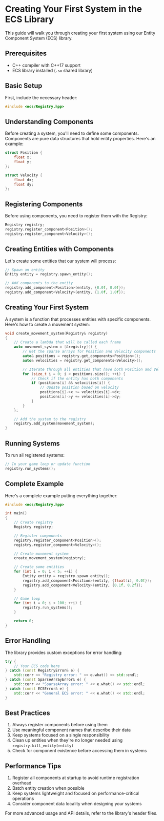 # Creating Your First System in the ECS Library

This guide will walk you through creating your first system using our Entity Component System (ECS) library.

## Prerequisites

- C++ compiler with C++17 support
- ECS library installed (`.so` shared library)

## Basic Setup

First, include the necessary header:

```cpp
#include <ecs/Registry.hpp>
```

## Understanding Components

Before creating a system, you'll need to define some components. Components are pure data structures that hold entity properties. Here's an example:

```cpp
struct Position {
    float x;
    float y;
};

struct Velocity {
    float dx;
    float dy;
};
```

## Registering Components

Before using components, you need to register them with the Registry:

```cpp
Registry registry;
registry.register_component<Position>();
registry.register_component<Velocity>();
```

## Creating Entities with Components

Let's create some entities that our system will process:

```cpp
// Spawn an entity
Entity entity = registry.spawn_entity();

// Add components to the entity
registry.add_component<Position>(entity, {0.0f, 0.0f});
registry.add_component<Velocity>(entity, {1.0f, 1.0f});
```

## Creating Your First System

A system is a function that processes entities with specific components. Here's how to create a movement system:

```cpp
void create_movement_system(Registry& registry)
{
    // Create a lambda that will be called each frame
    auto movement_system = [&registry]() {
        // Get the sparse arrays for Position and Velocity components
        auto& positions = registry.get_components<Position>();
        auto& velocities = registry.get_components<Velocity>();

        // Iterate through all entities that have both Position and Velocity
        for (size_t i = 0; i < positions.size(); ++i) {
            // Check if the entity has both components
            if (positions[i] && velocities[i]) {
                // Update position based on velocity
                positions[i]->x += velocities[i]->dx;
                positions[i]->y += velocities[i]->dy;
            }
        }
    };

    // Add the system to the registry
    registry.add_system(movement_system);
}
```

## Running Systems

To run all registered systems:

```cpp
// In your game loop or update function
registry.run_systems();
```

## Complete Example

Here's a complete example putting everything together:

```cpp
#include <ecs/Registry.hpp>

int main()
{
    // Create registry
    Registry registry;

    // Register components
    registry.register_component<Position>();
    registry.register_component<Velocity>();

    // Create movement system
    create_movement_system(registry);

    // Create some entities
    for (int i = 0; i < 5; ++i) {
        Entity entity = registry.spawn_entity();
        registry.add_component<Position>(entity, {float(i), 0.0f});
        registry.add_component<Velocity>(entity, {0.1f, 0.2f});
    }

    // Game loop
    for (int i = 0; i < 100; ++i) {
        registry.run_systems();
    }

    return 0;
}
```

## Error Handling

The library provides custom exceptions for error handling:

```cpp
try {
    // Your ECS code here
} catch (const RegistryError& e) {
    std::cerr << "Registry error: " << e.what() << std::endl;
} catch (const SparseArrayError& e) {
    std::cerr << "SparseArray error: " << e.what() << std::endl;
} catch (const ECSError& e) {
    std::cerr << "General ECS error: " << e.what() << std::endl;
}
```

## Best Practices

1. Always register components before using them
2. Use meaningful component names that describe their data
3. Keep systems focused on a single responsibility
4. Clean up entities when they're no longer needed using `registry.kill_entity(entity)`
5. Check for component existence before accessing them in systems

## Performance Tips

1. Register all components at startup to avoid runtime registration overhead
2. Batch entity creation when possible
3. Keep systems lightweight and focused on performance-critical operations
4. Consider component data locality when designing your systems

For more advanced usage and API details, refer to the library's header files.
